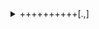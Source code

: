 <details>
<summary>++++++++++[.,]</summary>

## bf jail write-up (WWCTF 2025)

**Name:** bf jail

**Description:** Jail but with my best friend? That doesn't sound too bad. Oh wait...

**Type:** Miscellaneous / Brainf\*ck golfing

**Author:** dfoo

### Analysis

WIP
</details>
